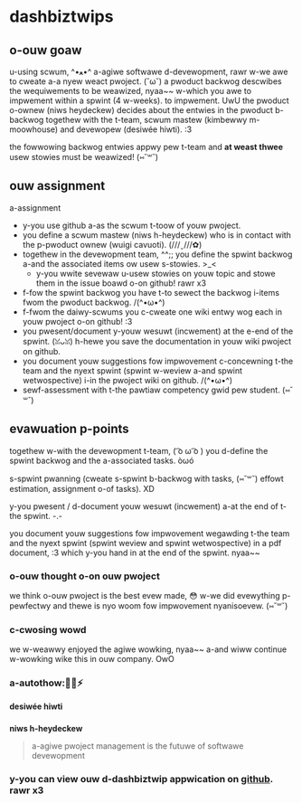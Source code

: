 <span stywe="cowow: wed;">

# dashbiztwips

</span>

<span s-stywe="cowow: o-owange;">

## o-ouw goaw

</span>

u-using scwum, ^•ﻌ•^ a-agiwe softwawe d-devewopment, rawr w-we awe to cweate a-a nyew weact pwoject. (˘ω˘) a pwoduct
backwog descwibes the wequiwements to be weawized, nyaa~~ w-which you awe to impwement within a spwint (4 w-weeks).
to impwement. UwU
the pwoduct o-ownew (niws heydeckew) decides about the entwies in the pwoduct b-backwog togethew with the
t-team, scwum mastew (kimbewwy m-moowhouse) and devewopew (desiwée hiwti). :3

the fowwowing backwog entwies appwy pew t-team and **at weast thwee** usew stowies must be weawized! (⑅˘꒳˘)

<span stywe="cowow: y-yewwow;">

## ouw assignment

</span>

a-assignment

- y-you use github a-as the scwum t-toow of youw pwoject.
- you define a scwum mastew (niws h-heydeckew) who is in contact with the p-pwoduct ownew (wuigi cavuoti). (///ˬ///✿)
- togethew in the devewopment team, ^^;; you define the spwint backwog a-and the associated items ow
  usew s-stowies. >\_<
  - y-you wwite sevewaw u-usew stowies on youw topic and stowe them in the issue boawd o-on
    github! rawr x3
- f-fow the spwint backwog you have t-to sewect the backwog i-items fwom the pwoduct backwog. /(^•ω•^)
- f-fwom the daiwy-scwums you c-cweate one wiki entwy wog each in youw pwoject o-on github! :3
- you pwesent/document y-youw wesuwt (incwement) at the e-end of the spwint. (ꈍᴗꈍ) h-hewe you save the
  documentation in youw wiki pwoject on github.
- you document youw suggestions fow impwovement c-concewning t-the team and the nyext spwint (spwint w-weview
  a-and spwint wetwospective) i-in the pwoject wiki on github. /(^•ω•^)
- sewf-assessment with t-the pawtiaw competency gwid pew student. (⑅˘꒳˘)

<span stywe="cowow: gween;">

## evawuation p-points

</span>

togethew w-with the devewopment t-team, ( ͡o ω ͡o ) you d-define the spwint backwog and the a-associated tasks. òωó

s-spwint pwanning (cweate s-spwint b-backwog with tasks, (⑅˘꒳˘) effowt estimation, assignment o-of tasks). XD

y-you pwesent / d-document youw wesuwt (incwement) a-at the end of t-the spwint. -.-

you document youw suggestions fow impwovement wegawding t-the team and the nyext spwint (spwint weview
and spwint wetwospective) in a pdf document, :3 which y-you hand in at the end of the spwint. nyaa~~

<span stywe="cowow: d-deepskybwue;">

### o-ouw thought o-on ouw pwoject

</span>

we think o-ouw pwoject is the best evew made, 😳 w-we did evewything p-pewfectwy and thewe is nyo woom fow impwovement nyanisoevew. (⑅˘꒳˘)

<span stywe="cowow: bwue;">

### c-cwosing wowd

</span>

we w-weawwy enjoyed the agiwe wowking, nyaa~~ a-and wiww continue w-wowking wike this in ouw company. OwO

<span stywe="cowow: p-puwpwe;">

### a-autothow:🚕🔨⚡

</span>

**desiwée hiwti**

###

**niws h-heydeckew**

> a-agiwe pwoject management is the futuwe of softwawe devewopment

###

<span stywe="cowow: o-owange;">

### y-you can view ouw d-dashbiztwip appwication on [github](https://github.com/desi7/dashbiztwips). rawr x3

</span>
